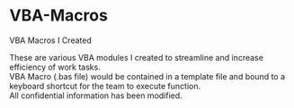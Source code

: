 # VBA-Macros
VBA Macros I Created

These are various VBA modules I created to streamline and increase efficiency of work tasks.   
VBA Macro (.bas file) would be contained in a template file and bound to a keyboard shortcut for the team to execute function.  
All confidential information has been modified.
